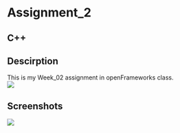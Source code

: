 # Assignment_2

## C++

## Descirption

This is my Week_02 assignment in openFrameworks class.<br />
![](images/dog.gif)

## Screenshots

![](images/Wk02%20finished%20modules.png)
